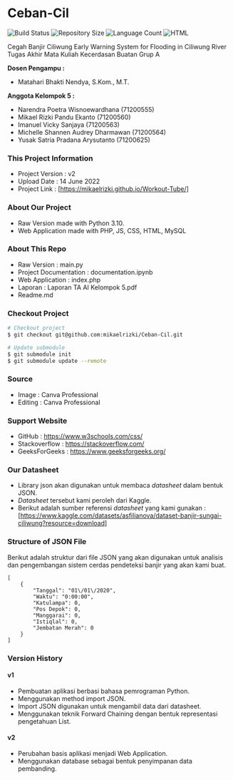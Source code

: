 # Ceban-Cil

![Build Status](https://img.shields.io/github/workflow/status/mikaelrizki/Ceban-Cil/pages%20build%20and%20deployment?style=for-the-badge)
![Repository Size](https://img.shields.io/github/repo-size/mikaelrizki/Ceban-Cil?color=orange&style=for-the-badge)
![Language Count](https://img.shields.io/github/languages/count/mikaelrizki/Ceban-Cil?color=red&style=for-the-badge)
![HTML](https://img.shields.io/github/languages/top/mikaelrizki/Ceban-Cil?color=red&style=for-the-badge)

Cegah Banjir Ciliwung
Early Warning System for Flooding in Ciliwung River
Tugas Akhir Mata Kuliah Kecerdasan Buatan Grup A

**Dosen Pengampu :** 
- Matahari Bhakti Nendya, S.Kom., M.T.

**Anggota Kelompok 5 :**
- Narendra Poetra Wisnoewardhana    (71200555)
- Mikael Rizki Pandu Ekanto         (71200560)
- Imanuel Vicky Sanjaya             (71200563)
- Michelle Shannen Audrey Dharmawan (71200564)
- Yusak Satria Pradana Arysutanto   (71200625)

### This Project Information
- Project Version : v2
- Upload Date     : 14 June 2022
- Project Link    : [https://mikaelrizki.github.io/Workout-Tube/]

### About Our Project
- Raw Version made with Python 3.10.
- Web Application made with PHP, JS, CSS, HTML, MySQL

### About This Repo
- Raw Version : main.py
- Project Documentation : documentation.ipynb
- Web Application : index.php
- Laporan : Laporan TA AI Kelompok 5.pdf
- Readme.md

### Checkout Project

```bash
# Checkout project
$ git checkout git@github.com:mikaelrizki/Ceban-Cil.git

# Update submodule
$ git submodule init
$ git submodule update --remote
```

### Source
- Image    : Canva Professional
- Editing  : Canva Professional 

### Support Website
- GitHub        : https://www.w3schools.com/css/
- Stackoverflow : https://stackoverflow.com/
- GeeksForGeeks : https://www.geeksforgeeks.org/

### Our Datasheet
- Library json akan digunakan untuk membaca _datasheet_ dalam bentuk JSON.
- _Datasheet_ tersebut kami peroleh dari Kaggle. 
- Berikut adalah sumber referensi _datasheet_ yang kami gunakan :
[https://www.kaggle.com/datasets/asfilianova/dataset-banjir-sungai-ciliwung?resource=download]

### Structure of JSON File
Berikut adalah struktur dari file JSON yang akan digunakan untuk analisis dan pengembangan sistem cerdas pendeteksi banjir yang akan kami buat.
```
[
    {
        "Tanggal": "01\/01\/2020",
        "Waktu": "0:00:00",
        "Katulampa": 0,
        "Pos Depok": 0,
        "Manggarai": 0,
        "Istiqlal": 0,
        "Jembatan Merah": 0
    }
]
```

### Version History
#### v1
- Pembuatan aplikasi berbasi bahasa pemrograman Python.
- Menggunakan method import JSON.
- Import JSON digunakan untuk mengambil data dari datasheet.
- Menggunakan teknik Forward Chaining dengan bentuk representasi pengetahuan List.

#### v2
- Perubahan basis aplikasi menjadi Web Application.
- Menggunakan database sebagai bentuk penyimpanan data pembanding.
